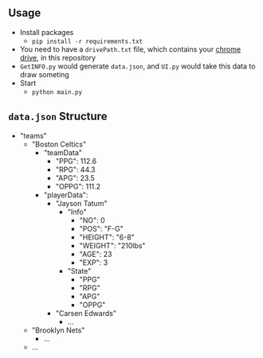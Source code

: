 ## Usage
- Install packages
    - `pip install -r requirements.txt`
- You need to have a `drivePath.txt` file, which contains your [chrome drive](https://sites.google.com/chromium.org/driver/), in this repository
- `GetINFO.py` would generate `data.json`, and `UI.py` would take this data to draw someting
- Start
    - `python main.py`

## `data.json` Structure
- "teams"
    - "Boston Celtics"
        - "teamData"
            - "PPG": 112.6
            - "RPG": 44.3
            - "APG": 23.5
            - "OPPG": 111.2
        - "playerData":
            - "Jayson Tatum"
                - "Info"
                    - "NO": 0
                    - "POS": "F-G"
                    - "HEIGHT": "6-8"
                    - "WEIGHT": "210lbs"
                    - "AGE": 23
                    - "EXP": 3
                - "State"
                    - "PPG"
                    - "RPG"
                    - "APG"
                    - "OPPG"   
            - "Carsen Edwards"
                - ...
    - "Brooklyn Nets"
        - ...
    - ...
